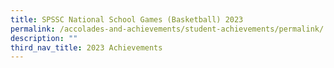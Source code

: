 ```yaml
---
title: SPSSC National School Games (Basketball) 2023
permalink: /accolades-and-achievements/student-achievements/permalink/
description: ""
third_nav_title: 2023 Achievements
---
```

